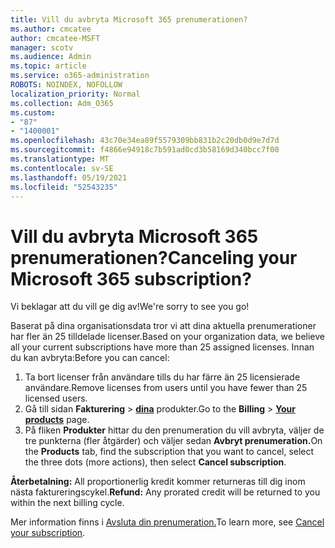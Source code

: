 ```yaml
---
title: Vill du avbryta Microsoft 365 prenumerationen?
ms.author: cmcatee
author: cmcatee-MSFT
manager: scotv
ms.audience: Admin
ms.topic: article
ms.service: o365-administration
ROBOTS: NOINDEX, NOFOLLOW
localization_priority: Normal
ms.collection: Adm_O365
ms.custom:
- "87"
- "1400001"
ms.openlocfilehash: 43c70e34ea89f5579309bb831b2c20db0d9e7d7d
ms.sourcegitcommit: f4866e94918c7b591ad0cd3b58169d340bcc7f00
ms.translationtype: MT
ms.contentlocale: sv-SE
ms.lasthandoff: 05/19/2021
ms.locfileid: "52543235"
---
```

# <a name="canceling-your-microsoft-365-subscription"></a><span data-ttu-id="d5b85-102">Vill du avbryta Microsoft 365 prenumerationen?</span><span class="sxs-lookup"><span data-stu-id="d5b85-102">Canceling your Microsoft 365 subscription?</span></span>

<span data-ttu-id="d5b85-103">Vi beklagar att du vill ge dig av!</span><span class="sxs-lookup"><span data-stu-id="d5b85-103">We're sorry to see you go!</span></span>
  
<span data-ttu-id="d5b85-104">Baserat på dina organisationsdata tror vi att dina aktuella prenumerationer har fler än 25 tilldelade licenser.</span><span class="sxs-lookup"><span data-stu-id="d5b85-104">Based on your organization data, we believe all your current subscriptions have more than 25 assigned licenses.</span></span> <span data-ttu-id="d5b85-105">Innan du kan avbryta:</span><span class="sxs-lookup"><span data-stu-id="d5b85-105">Before you can cancel:</span></span>

1. <span data-ttu-id="d5b85-106">Ta bort licenser från användare tills du har färre än 25 licensierade användare.</span><span class="sxs-lookup"><span data-stu-id="d5b85-106">Remove licenses from users until you have fewer than 25 licensed users.</span></span>
2. <span data-ttu-id="d5b85-107">Gå till sidan **Fakturering** \> **[dina](https://go.microsoft.com/fwlink/p/?linkid=842054)** produkter.</span><span class="sxs-lookup"><span data-stu-id="d5b85-107">Go to the **Billing** \> **[Your products](https://go.microsoft.com/fwlink/p/?linkid=842054)** page.</span></span>
3. <span data-ttu-id="d5b85-108">På fliken **Produkter** hittar du den prenumeration du vill avbryta, väljer de tre punkterna (fler åtgärder) och väljer sedan **Avbryt prenumeration.**</span><span class="sxs-lookup"><span data-stu-id="d5b85-108">On the **Products** tab, find the subscription that you want to cancel, select the three dots (more actions), then select **Cancel subscription**.</span></span>

<span data-ttu-id="d5b85-109">**Återbetalning:** All proportionerlig kredit kommer returneras till dig inom nästa faktureringscykel.</span><span class="sxs-lookup"><span data-stu-id="d5b85-109">**Refund:** Any prorated credit will be returned to you within the next billing cycle.</span></span>

<span data-ttu-id="d5b85-110">Mer information finns i [Avsluta din prenumeration.](/microsoft-365/commerce/subscriptions/cancel-your-subscription)</span><span class="sxs-lookup"><span data-stu-id="d5b85-110">To learn more, see [Cancel your subscription](/microsoft-365/commerce/subscriptions/cancel-your-subscription).</span></span>